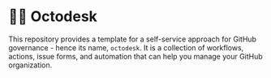 # 🧑‍🔧 Octodesk

This repository provides a template for a self-service approach for GitHub governance - hence its name, `octodesk`. It is a collection of workflows, actions, issue forms, and automation that can help you manage your GitHub organization.
